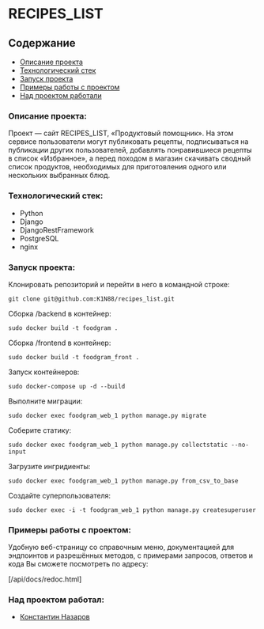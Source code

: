 # RECIPES_LIST

## Содержание
- [Описание проекта](#Описание-проекта)
- [Технологический стек](#Технологический-стек)
- [Запуск проекта](#Запуск-проекта)
- [Примеры работы с проектом](#Примеры-работы-с-проектом)
- [Над проектом работали](#Над-проектом-работали)

### Описание проекта:

Проект — сайт RECIPES_LIST, «Продуктовый помощник».
На этом сервисе пользователи могут публиковать рецепты,
подписываться на публикации других пользователей, 
добавлять понравившиеся рецепты в список «Избранное», 
а перед походом в магазин скачивать сводный список продуктов, 
необходимых для приготовления одного или нескольких выбранных блюд.

### Технологический стек:

- Python
- Django
- DjangoRestFramework
- PostgreSQL
- nginx

### Запуск проекта:

Клонировать репозиторий и перейти в него в командной строке:
```
git clone git@github.com:K1N88/recipes_list.git
```
Сборка /backend в контейнер:
```
sudo docker build -t foodgram .
```
Сборка /frontend в контейнер:
```
sudo docker build -t foodgram_front .
```
Запуск контейнеров:
```
sudo docker-compose up -d --build
```
Выполните миграции:
```
sudo docker exec foodgram_web_1 python manage.py migrate
```
Соберите статику:
```
sudo docker exec foodgram_web_1 python manage.py collectstatic --no-input
```
Загрузите ингридиенты:
```
sudo docker exec foodgram_web_1 python manage.py from_csv_to_base
```
Создайте суперпользователя:
```
sudo docker exec -i -t foodgram_web_1 python manage.py createsuperuser
```

### Примеры работы с проектом:

Удобную веб-страницу со справочным меню, документацией для эндпоинтов и 
разрешённых методов, с примерами запросов, ответов и кода Вы сможете посмотреть 
по адресу:

[/api/docs/redoc.html]

### Над проектом работал:
- [Константин Назаров](https://github.com/K1N88)
